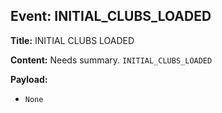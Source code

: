 ## Event: INITIAL_CLUBS_LOADED

**Title:** INITIAL CLUBS LOADED

**Content:**
Needs summary.
`INITIAL_CLUBS_LOADED`

**Payload:**
- `None`